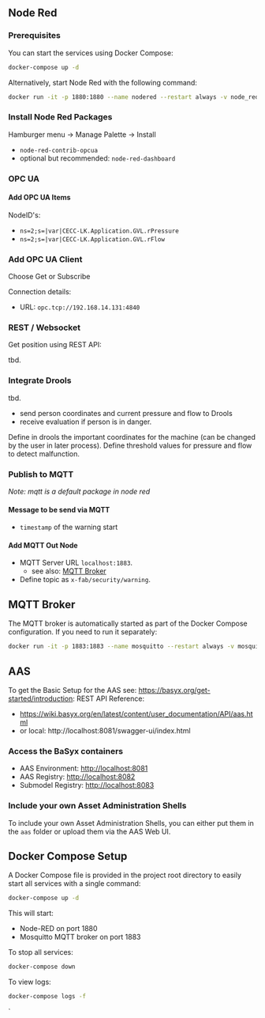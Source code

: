 ## Node Red

### Prerequisites

You can start the services using Docker Compose:

```bash
docker-compose up -d
```

Alternatively, start Node Red with the following command:

```bash
docker run -it -p 1880:1880 --name nodered --restart always -v node_red_data:/data nodered/node-red
```

### Install Node Red Packages

Hamburger menu -> Manage Palette -> Install
- `node-red-contrib-opcua`
- optional but recommended: `node-red-dashboard`

### OPC UA

#### Add OPC UA Items

NodeID's:
- `ns=2;s=|var|CECC-LK.Application.GVL.rPressure`
- `ns=2;s=|var|CECC-LK.Application.GVL.rFlow`

### Add OPC UA Client

Choose Get or Subscribe

Connection details:
- URL: `opc.tcp://192.168.14.131:4840`

### REST / Websocket

Get position using REST API:

tbd.


### Integrate Drools
tbd.
- send person coordinates and current pressure and flow to Drools
- receive evaluation if person is in danger.

Define in drools the important coordinates for the machine (can be changed by the user in later process).
Define threshold values for pressure and flow to detect malfunction.

### Publish to MQTT
_Note: mqtt is a default package in node red_

#### Message to be send via MQTT
- `timestamp` of the warning start

#### Add MQTT Out Node

- MQTT Server URL `localhost:1883`.
  - see also: [MQTT Broker](#mqtt-broker)
- Define topic as `x-fab/security/warning`.

## MQTT Broker

The MQTT broker is automatically started as part of the Docker Compose configuration. If you need to run it separately:

```bash
docker run -it -p 1883:1883 --name mosquitto --restart always -v mosquitto_data:/mosquitto/data eclipse-mosquitto
```

## AAS

To get the Basic Setup for the AAS see: https://basyx.org/get-started/introduction:
REST API Reference: 
- https://wiki.basyx.org/en/latest/content/user_documentation/API/aas.html
- or local: http://localhost:8081/swagger-ui/index.html

### Access the BaSyx containers
- AAS Environment: [http://localhost:8081](http://localhost:8081)
- AAS Registry: [http://localhost:8082](http://localhost:8082)
- Submodel Registry: [http://localhost:8083](http://localhost:8083)

### Include your own Asset Administration Shells
To include your own Asset Administration Shells, you can either put them in the `aas` folder or upload them via the AAS Web UI.

## Docker Compose Setup

A Docker Compose file is provided in the project root directory to easily start all services with a single command:

```bash
docker-compose up -d
```

This will start:
- Node-RED on port 1880
- Mosquitto MQTT broker on port 1883

To stop all services:

```bash
docker-compose down
```

To view logs:

```bash
docker-compose logs -f
```
`
